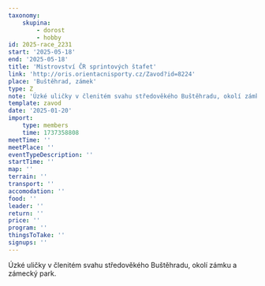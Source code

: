 ```yaml
---
taxonomy:
    skupina:
        - dorost
        - hobby
id: 2025-race_2231
start: '2025-05-18'
end: '2025-05-18'
title: 'Mistrovství ČR sprintových štafet'
link: 'http://oris.orientacnisporty.cz/Zavod?id=8224'
place: 'Buštěhrad, zámek'
type: Z
note: 'Úzké uličky v členitém svahu středověkého Buštěhradu, okolí zámku a zámecký park.'
template: zavod
date: '2025-01-20'
import:
    type: members
    time: 1737358808
meetTime: ''
meetPlace: ''
eventTypeDescription: ''
startTime: ''
map: ''
terrain: ''
transport: ''
accomodation: ''
food: ''
leader: ''
return: ''
price: ''
program: ''
thingsToTake: ''
signups: ''
---
```


Úzké uličky v členitém svahu středověkého Buštěhradu, okolí zámku a zámecký park.
